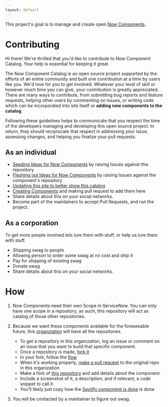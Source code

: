 ```yaml
---
layout: default
---
```


This project's goal is to manage and create open [Now Components](https://docs.servicenow.com/bundle/orlando-servicenow-platform/page/build/components/task/develop-component.html).  

# Contributing

Hi there! We're thrilled that you'd like to contribute to Now Component Catalog. Your help is essential for keeping it great.

The Now Component Catalog is an open source project supported by the efforts of an entire community and built one contribution at a time by users like you. We'd love for you to get involved. Whatever your level of skill or however much time you can give, your contribution is greatly appreciated. There are many ways to contribute, from submitting bug reports and feature requests, helping other users by commenting on issues, or writing code which can be incorporated into site itself or **adding new components to the catalog**.

Following these guidelines helps to communicate that you respect the time of the developers managing and developing this open source project. In return, they should reciprocate that respect in addressing your issue, assessing changes, and helping you finalize your pull requests.

## As an individual

- [Seeding Ideas for Now Components](https://github.com/NowComponents/nowcomponents.github.io/issues) by raising Issues against this repository
- [Fleshing out Ideas for Now Components](https://github.com/NowComponents) by raising Issues against the component's repository
- [Updating this site to better show this catalog](https://github.com/NowComponents/nowcomponents.github.io/pulls)
- [Creating Components](https://developer.servicenow.com/dev.do#!/reference/now-experience/paris/cli/getting-started) and making pull request to add them here
- Share details about this on your social networks.
- Become part of the maintainers to accept Pull Requests, and run the project.


## As a corporation

To get more people involved lets lure them with stuff, or help us lure them with stuff.

- Shipping swag to people
- Allowing person to order some swag at no cost and ship it
- Pay for shipping of existing swag
- Donate swag
- Share details about this on your social networks.


# How

1.  Now Components need their own Scope in ServiceNow.  You can only have one scope in a repository, as such, this repository will act as catalog of those other repositories.
2.  Because we want these components available for the foreseeable future, this [organziation](https://github.com/nowcomponents) will have all the repositories.  
    - To get a repository in this organization, log an issue or comment on an issue that you want to build that specific component.
    - Once a repository is made, [fork it](https://guides.github.com/activities/forking/)
    - In your fork, follow the [flow](https://guides.github.com/introduction/flow/)
    - When it's working properly, [make a pull request](https://guides.github.com/activities/forking/#making-a-pull-request) to the original repo in this organization
    - Make a fork of [this repository](https://github.com/NowComponents/nowcomponents.github.io) and add details about the component.  
    - Include a screenshot of it, a description, and if relevant, a code snippet to call it.
    - You'll likely just copy how the [Spotify component is done](https://raw.githubusercontent.com/NowComponents/nowcomponents.github.io/master/_components/spotify.md) is done

    
3.  You will be contacted by a maintainer to figure out swag.
